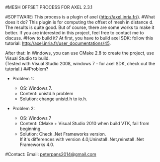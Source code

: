 #MESH OFFSET PROCESS FOR AXEL 2.3.1

#SOFTWARE: 
   This process is a plugin of axel (http://axel.inria.fr/). 
#What does it do?
   This plugin is for computing the offset of mesh in distance d. 
   The results is quite good. But of course, there are some works to make it better.
   If you are interested in this project, feel free to contact me to discuss. 
#How to build it? 
   At first, you have to build axel SDK: follow this tutorial: 
       http://axel.inria.fr/user_documentations/45.
  
  After that: 
       In Windows, you can use CMake 2.8 to create the project, use Visual Studio to build.   
       (Tested with Visual Studio 2008, windows 7 - for axel SDK, check out the tutorial.)
##Problem? 
* Problem 1:
   - OS: Windows 7.  
   - Content: unistd.h problem  
   - Solution: change unistd.h to io.h.
   
* Problem 2: 
   - OS: Windows 7
   - Content: CMake + Visual Studio 2010 when build VTK, fail from beginning. 
   - Solution: Check .Net Frameworks version.   
               If it's differences with version 4.0,Uninstall .Net,reinstall .Net Frameworks 4.0.
      
#Contact: 
   Email: peterpans2014@gmail.com
